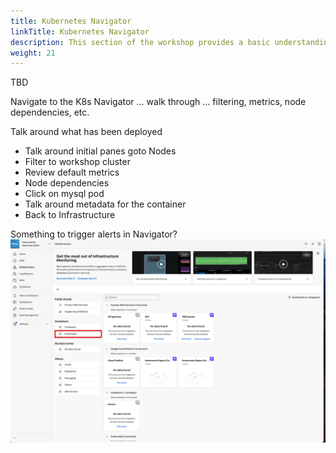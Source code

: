 ```yaml
---
title: Kubernetes Navigator
linkTitle: Kubernetes Navigator
description: This section of the workshop provides a basic understanding view Kubernetes metrics using the Kubernetes Navigator.
weight: 21
---
```


TBD

Navigate to the K8s Navigator ... walk through ... filtering, metrics, node dependencies, etc.

Talk around what has been deployed

* Talk around initial panes goto Nodes
* Filter to workshop cluster
* Review default metrics
* Node dependencies
* Click on mysql pod
* Talk around metadata for the container
* Back to Infrastructure

Something to trigger alerts in Navigator?
![Kubernetes](../images/im-kubernetes.png)
